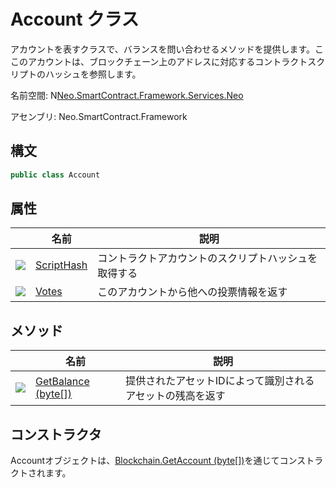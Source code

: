 # Account クラス

アカウントを表すクラスで、バランスを問い合わせるメソッドを提供します。ここのアカウントは、ブロックチェーン上のアドレスに対応するコントラクトスクリプトのハッシュを参照します。

名前空間: N[Neo.SmartContract.Framework.Services.Neo](../neo.md)

アセンブリ: Neo.SmartContract.Framework

## 構文

```c#
public class Account
```

## 属性

| | 名前 | 説明 | 
| ---------------------------------------- | ----------------------------------- | ------------------ |
| ![](https://i-msdn.sec.s-msft.com/dynimg/IC74937.jpeg) |[ScriptHash](Account/ScriptHash.md) | コントラクトアカウントのスクリプトハッシュを取得する |
| ![](https://i-msdn.sec.s-msft.com/dynimg/IC74937.jpeg) |[Votes](Account/Votes.md) | このアカウントから他への投票情報を返す |

## メソッド

| | 名前 | 説明 | 
| ---------------------------------------- | ---------------------------------------- | ------------------ |
| ![](https://i-msdn.sec.s-msft.com/dynimg/IC91302.jpeg) | [GetBalance (byte[])](Account/GetBalance.md) | 提供されたアセットIDによって識別されるアセットの残高を返す |

## コンストラクタ

Accountオブジェクトは、[Blockchain.GetAccount (byte[])](Blockchain/GetAccount.md)を通じてコンストラクトされます。
